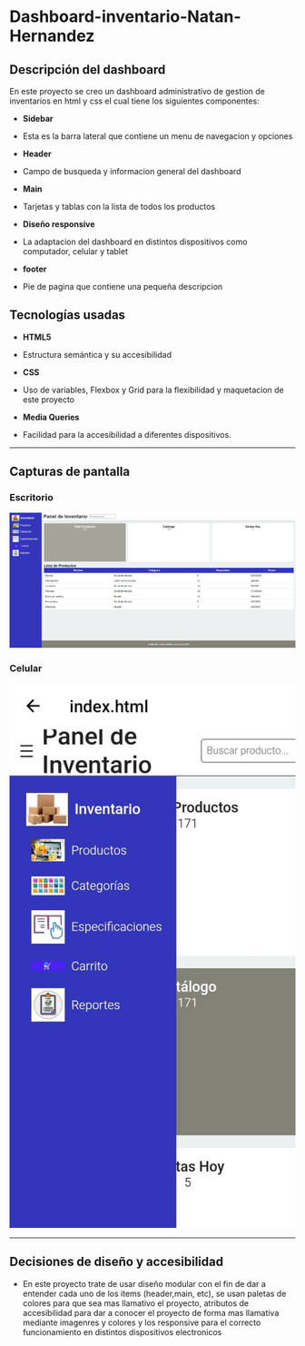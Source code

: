 # Dashboard-inventario-Natan-Hernandez

##  Descripción del dashboard
En este proyecto se creo un dashboard administrativo de gestion de inventarios en html y css el cual tiene los siguientes componentes:  

- **Sidebar**
  
- Esta es la barra lateral que contiene un menu de navegacion y opciones
- **Header**
  
- Campo de busqueda y informacion general del dashboard
- **Main**
  
- Tarjetas y tablas con la lista de todos los productos
- **Diseño responsive**
  
- La adaptacion del dashboard en distintos dispositivos como computador, celular y tablet
- **footer**
  
- Pie de pagina que contiene una pequeña descripcion 


##  Tecnologías usadas

- **HTML5**
-  Estructura semántica y su accesibilidad
  
- **CSS**
-  Uso de variables, Flexbox y Grid para la flexibilidad y maquetacion de este proyecto
  
- **Media Queries**
  
-  Facilidad para la accesibilidad a diferentes dispositivos.

---

## Capturas de pantalla

### Escritorio
![Escritorio](assets/pantalla.png)


### Celular
![celular](assets/celular.jpg)

---

##  Decisiones de diseño y accesibilidad
- En este proyecto trate de usar diseño modular con el fin de dar a entender cada uno de los items (header,main, etc), se usan paletas de colores para que sea mas llamativo el proyecto, atributos de accesibilidad para dar a conocer el proyecto de forma mas llamativa mediante imagenres y colores y los responsive para el correcto funcionamiento en distintos dispositivos electronicos 

